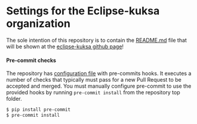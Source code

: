 # Settings for the Eclipse-kuksa organization

The sole intention of this repository is to contain the [README.md](profiles/README.md) file that
will be shown at the [eclipse-kuksa github page](https://github.com/eclipse-kuksa)!


#### Pre-commit checks
The repository has [configuration file](.pre-commit-config.yaml) with pre-commits hooks.
It executes a number of checks that typically must pass for a new Pull Request to be accepted and merged.
You must manually configure pre-commit to use the provided hooks by running `pre-commit install` from the
repository top folder.

```bash
$ pip install pre-commit
$ pre-commit install
```
